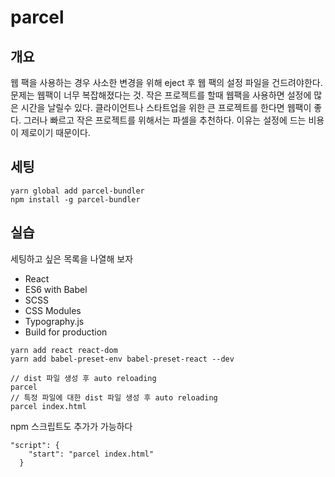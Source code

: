 # parcel

## 개요

웹 팩을 사용하는 경우 사소한 변경을 위해 eject 후 웹 팩의 설정 파일을 건드려야한다. 문제는 웹팩이 너무 복잡해졌다는 것. 작은 프로젝트를 할때 웹팩을 사용하면 설정에 많은 시간을 날릴수 있다. 클라이언트나 스타트업을 위한 큰 프로젝트를 한다면 웹팩이 좋다. 그러나 빠르고 작은 프로젝트를 위해서는 파셀을 추천하다. 이유는 설정에 드는 비용이 제로이기 때문이다.

## 세팅

```
yarn global add parcel-bundler
npm install -g parcel-bundler
```

## 실습

세팅하고 싶은 목록을 나열해 보자
- React
- ES6 with Babel
- SCSS
- CSS Modules
- Typography.js
- Build for production


```
yarn add react react-dom
yarn add babel-preset-env babel-preset-react --dev

// dist 파일 생성 후 auto reloading
parcel
// 특정 파일에 대한 dist 파일 생성 후 auto reloading
parcel index.html
```

npm 스크립트도 추가가 가능하다

```
"script": {
    "start": "parcel index.html"
  }
```